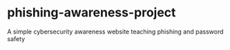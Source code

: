 # phishing-awareness-project
A simple cybersecurity awareness website teaching phishing and password safety
